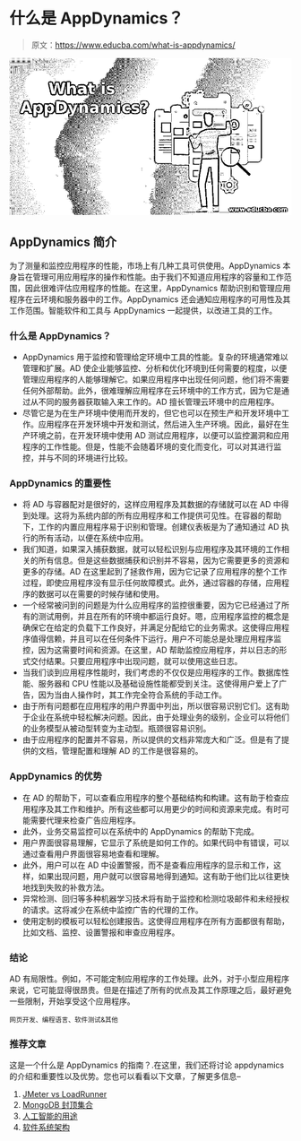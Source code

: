 # 什么是 AppDynamics？

> 原文：<https://www.educba.com/what-is-appdynamics/>

![What is AppDynamics](img/75290936beea2f1f9c64d0a3caf92320.png)



## AppDynamics 简介

为了测量和监控应用程序的性能，市场上有几种工具可供使用。AppDynamics 本身旨在管理可用应用程序的操作和性能。由于我们不知道应用程序的容量和工作范围，因此很难评估应用程序的性能。在这里，AppDynamics 帮助识别和管理应用程序在云环境和服务器中的工作。AppDynamics 还会通知应用程序的可用性及其工作范围。智能软件和工具与 AppDynamics 一起提供，以改进工具的工作。

### 什么是 AppDynamics？

*   AppDynamics 用于监控和管理给定环境中工具的性能。复杂的环境通常难以管理和扩展。AD 使企业能够监控、分析和优化环境到任何需要的程度，以便管理应用程序的人能够理解它。如果应用程序中出现任何问题，他们将不需要任何外部帮助。此外，很难理解应用程序在云环境中的工作方式，因为它是通过从不同的服务器获取输入来工作的。AD 擅长管理云环境中的应用程序。
*   尽管它是为在生产环境中使用而开发的，但它也可以在预生产和开发环境中工作。应用程序在开发环境中开发和测试，然后进入生产环境。因此，最好在生产环境之前，在开发环境中使用 AD 测试应用程序，以便可以监控漏洞和应用程序的工作性能。但是，性能不会随着环境的变化而变化，可以对其进行监控，并与不同的环境进行比较。

### AppDynamics 的重要性

*   将 AD 与容器配对是很好的，这样应用程序及其数据的存储就可以在 AD 中得到处理。这将为系统内部的所有应用程序和工作提供可见性。在容器的帮助下，工作的内置应用程序易于识别和管理。创建仪表板是为了通知通过 AD 执行的所有活动，以便在系统中应用。
*   我们知道，如果深入捕获数据，就可以轻松识别与应用程序及其环境的工作相关的所有信息。但是这些数据捕获和识别并不容易，因为它需要更多的资源和更多的存储。AD 在这里起到了拯救作用，因为它记录了应用程序的整个工作过程，即使应用程序没有显示任何故障模式。此外，通过容器的存储，应用程序的数据可以在需要的时候存储和使用。
*   一个经常被问到的问题是为什么应用程序的监控很重要，因为它已经通过了所有的测试用例，并且在所有的环境中都运行良好。嗯，应用程序监控的概念是确保它在给定的负载下工作良好，并满足分配给它的业务需求。这使得应用程序值得信赖，并且可以在任何条件下运行。用户不可能总是处理应用程序监控，因为这需要时间和资源。在这里，AD 帮助监控应用程序，并以日志的形式交付结果。只要应用程序中出现问题，就可以使用这些日志。
*   当我们谈到应用程序性能时，我们考虑的不仅仅是应用程序的工作。数据库性能、服务器和 CPU 性能以及基础设施性能都受到关注。这使得用户爱上了广告，因为当由人操作时，其工作完全符合系统的手动工作。
*   由于所有问题都在应用程序的用户界面中列出，所以很容易识别它们。这有助于企业在系统中轻松解决问题。因此，由于处理业务的级别，企业可以将他们的业务模型从被动型转变为主动型。瓶颈很容易识别。
*   由于应用程序的配置并不容易，所以提供的文档非常庞大和广泛。但是有了提供的文档，管理配置和理解 AD 的工作是很容易的。

### AppDynamics 的优势

*   在 AD 的帮助下，可以查看应用程序的整个基础结构和构建。这有助于检查应用程序及其工作和维护。所有这些都可以用更少的时间和资源来完成。有时可能需要代理来检查广告应用程序。
*   此外，业务交易监控可以在系统中的 AppDynamics 的帮助下完成。
*   用户界面很容易理解，它显示了系统是如何工作的。如果代码中有错误，可以通过查看用户界面很容易地查看和理解。
*   此外，用户可以在 AD 中设置警报，而不是查看应用程序的显示和工作，这样，如果出现问题，用户就可以很容易地得到通知。这有助于他们比以往更快地找到失败的补救方法。
*   异常检测、回归等多种机器学习技术将有助于监控和检测垃圾邮件和未经授权的请求。这将减少在系统中监控广告的代理的工作。
*   使用定制的模板可以轻松创建报告。这使得应用程序在所有方面都很有帮助，比如文档、监控、设置警报和审查应用程序。

### 结论

AD 有局限性。例如，不可能定制应用程序的工作处理。此外，对于小型应用程序来说，它可能显得很昂贵。但是在描述了所有的优点及其工作原理之后，最好避免一些限制，开始享受这个应用程序。

<small>网页开发、编程语言、软件测试&其他</small>

### 推荐文章

这是一个什么是 AppDynamics 的指南？.在这里，我们还将讨论 appdynamics 的介绍和重要性以及优势。您也可以看看以下文章，了解更多信息–

1.  [JMeter vs LoadRunner](https://www.educba.com/jmeter-vs-loadrunner/)
2.  [MongoDB 封顶集合](https://www.educba.com/mongodb-capped-collections/)
3.  [人工智能的用途](https://www.educba.com/uses-of-artificial-intelligence/)
4.  [软件系统架构](https://www.educba.com/software-system-architecture/)





